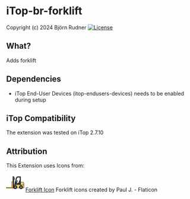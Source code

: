 # iTop-br-forklift

Copyright (c) 2024 Björn Rudner
[![License](https://img.shields.io/github/license/rudnerbjoern/iTop-br-forklift)](https://github.com/rudnerbjoern/iTop-br-forklift/blob/main/LICENSE)

## What?

Adds forklift

## Dependencies

* iTop End-User Devices (itop-endusers-devices) needs to be enabled during setup

## iTop Compatibility

The extension was tested on iTop 2.7.10

## Attribution

This Extension uses Icons from:

![Forklift Icon](br-forklift/images/forklift.png) [Forklift Icon](https://www.flaticon.com/free-icons/forklift) Forklift icons created by Paul J. - Flaticon
